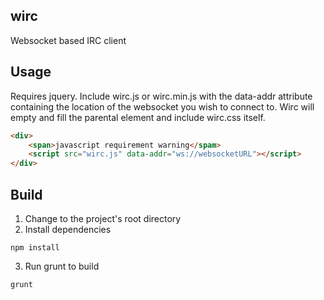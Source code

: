## wirc
Websocket based IRC client

## Usage
Requires jquery.
Include wirc.js or wirc.min.js with the data-addr attribute containing the location of the websocket you wish to connect to.
Wirc will empty and fill the parental element and include wirc.css itself.
```HTML
<div>
	<span>javascript requirement warning</spam>
	<script src="wirc.js" data-addr="ws://websocketURL"></script>
</div>
```

## Build
1. Change to the project's root directory
2. Install dependencies
```
npm install
```
3. Run grunt to build
```
grunt
```